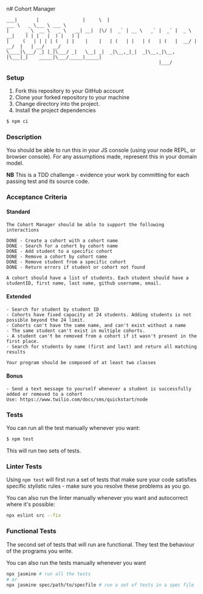 n# Cohort Manager

```
___|       |                |     \  |                                   ___ \   _ \___ \ ___ \  
|      _ \  __ \   _ \   __| __|  |\/ |  _` | __ \   _` |  _` |  _ \  __|    ) | |   |  ) |   ) |
|     (   | | | | (   | |    |    |   | (   | |   | (   | (   |  __/ |      __/  |   | __/   __/  
\____|\___/ _| |_|\___/ _|   \__| _|  _|\__,_|_|  _|\__,_|\__, |\___|_|    _____|\___/_____|_____|
                                                        |___/                                    
```

### Setup

1. Fork this repository to your GitHub account
2. Clone your forked repository to your machine
3. Change directory into the project.
4. Install the project dependencies

```sh
$ npm ci
```

### Description

You should be able to run this in your JS console (using your node REPL, or browser console). For any assumptions made, represent this in your domain model.

**NB** This is a TDD challenge - evidence your work by committing for each passing test and its source code.

### Acceptance Criteria

#### Standard
```
The Cohort Manager should be able to support the following interactions

DONE - Create a cohort with a cohort name
DONE - Search for a cohort by cohort name
DONE - Add student to a specific cohort
DONE - Remove a cohort by cohort name
DONE - Remove student from a specific cohort
DONE - Return errors if student or cohort not found

A cohort should have a list of students. Each student should have a studentID, first name, last name, github username, email.
```

#### Extended
```
- Search for student by student ID
- Cohorts have fixed capacity at 24 students. Adding students is not possible beyond the 24 limit.
- Cohorts can't have the same name, and can't exist without a name
- The same student can't exist in multiple cohorts.
- A student can't be removed from a cohort if it wasn't present in the first place.
- Search for students by name (first and last) and return all matching results

Your program should be composed of at least two classes
```

#### Bonus
```
- Send a text message to yourself whenever a student is successfully added or removed to a cohort
Use: https://www.twilio.com/docs/sms/quickstart/node
```


### Tests
You can run all the test manually whenever you want:
```sh
$ npm test
```

This will run two sets of tests.

### Linter Tests
Using `npm test` will first run a set of tests that make sure your code satisfies specific stylistic rules - make sure you resolve these problems as you go.

You can also run the linter manually whenever you want and autocorrect where it's possible:
```sh
npx eslint src --fix
```

### Functional Tests
The second set of tests that will run are functional. They test the behaviour of the programs you write.

You can also run the tests manually whenever you want
```sh
npx jasmine # run all the tests
# or
npx jasmine spec/path/to/specfile # run a set of tests in a spec file
```
